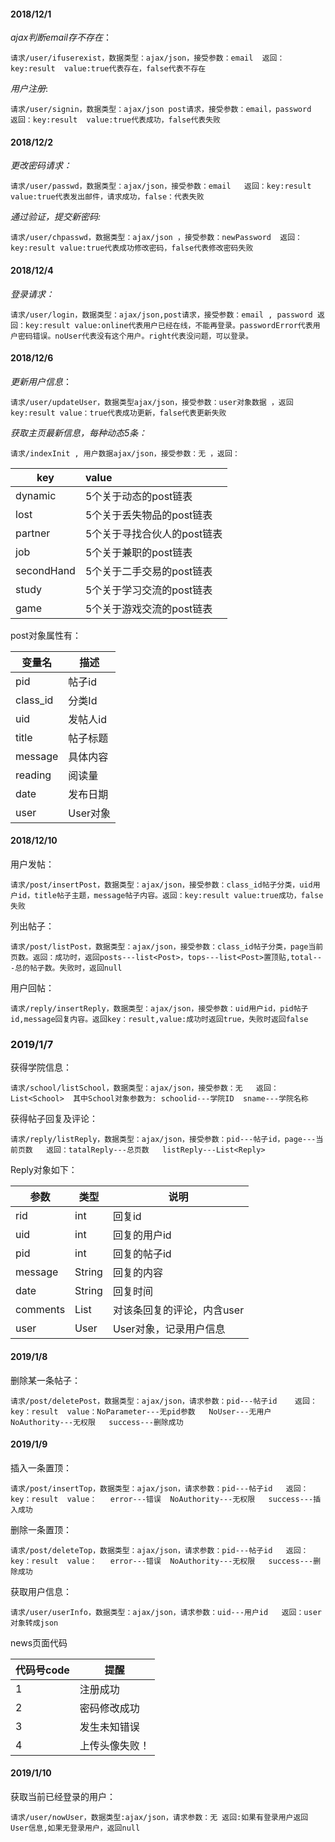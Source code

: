 #### 2018/12/1

*ajax判断email存不存在*：  

`请求/user/ifuserexist，数据类型：ajax/json，接受参数：email  返回：key:result  value:true代表存在，false代表不存在`

*用户注册*:  

`请求/user/signin，数据类型：ajax/json post请求，接受参数：email，password   返回：key:result  value:true代表成功，false代表失败  `

#### 2018/12/2

*更改密码请求：*   

 `请求/user/passwd，数据类型：ajax/json，接受参数：email   返回：key:result value:true代表发出邮件，请求成功，false：代表失败`

*通过验证，提交新密码:*  

`请求/user/chpasswd，数据类型：ajax/json ，接受参数：newPassword  返回：key:result value:true代表成功修改密码，false代表修改密码失败`

#### 2018/12/4

*登录请求：*  

`请求/user/login，数据类型：ajax/json,post请求，接受参数：email , password 返回：key:result value:online代表用户已经在线，不能再登录。passwordError代表用户密码错误。noUser代表没有这个用户。right代表没问题，可以登录。`

#### 2018/12/6

*更新用户信息*：

`请求/user/updateUser，数据类型ajax/json，接受参数：user对象数据 ，返回key:result value：true代表成功更新，false代表更新失败`

*获取主页最新信息，每种动态5条：*

`请求/indexInit , 用户数据ajax/json，接受参数：无 ，返回：`

| key        | value                       |
| ---------- | :-------------------------- |
| dynamic    | 5个关于动态的post链表       |
| lost       | 5个关于丢失物品的post链表   |
| partner    | 5个关于寻找合伙人的post链表 |
| job        | 5个关于兼职的post链表       |
| secondHand | 5个关于二手交易的post链表   |
| study      | 5个关于学习交流的post链表   |
| game       | 5个关于游戏交流的post链表   |

post对象属性有：

| 变量名   | 描述     |
| -------- | -------- |
| pid      | 帖子id   |
| class_id | 分类Id   |
| uid      | 发帖人id |
| title    | 帖子标题 |
| message  | 具体内容 |
| reading  | 阅读量   |
| date     | 发布日期 |
| user     | User对象 |

#### 2018/12/10

用户发帖：

`请求/post/insertPost，数据类型：ajax/json，接受参数：class_id帖子分类，uid用户id，title帖子主题，message帖子内容。返回：key:result value:true成功，false失败`

列出帖子：

`请求/post/listPost，数据类型：ajax/json，接受参数：class_id帖子分类，page当前页数。返回：成功时，返回posts---list<Post>，tops---list<Post>置顶贴,total---总的帖子数。失败时，返回null`

用户回帖：

`请求/reply/insertReply，数据类型：ajax/json，接受参数：uid用户id，pid帖子id,message回复内容。返回key：result,value:成功时返回true，失败时返回false`



### 2019/1/7

获得学院信息：

`请求/school/listSchool，数据类型：ajax/json，接受参数：无   返回：List<School>  其中School对象参数为: schoolid---学院ID  sname---学院名称`

获得帖子回复及评论：

`请求/reply/listReply，数据类型：ajax/json，接受参数：pid---帖子id，page---当前页数   返回：tatalReply---总页数   listReply---List<Reply>`

Reply对象如下：

| 参数     | 类型          | 说明                       |
| -------- | ------------- | -------------------------- |
| rid      | int           | 回复id                     |
| uid      | int           | 回复的用户id               |
| pid      | int           | 回复的帖子id               |
| message  | String        | 回复的内容                 |
| date     | String        | 回复时间                   |
| comments | List<Comment> | 对该条回复的评论，内含user |
| user     | User          | User对象，记录用户信息     |

#### 2019/1/8

删除某一条帖子：

`请求/post/deletePost，数据类型：ajax/json，请求参数：pid---帖子id    返回：key：result  value：NoParameter---无pid参数   NoUser---无用户  NoAuthority---无权限   success---删除成功 `  

#### 2019/1/9

插入一条置顶：

`请求/post/insertTop，数据类型：ajax/json，请求参数：pid---帖子id   返回：key：result  value：   error---错误  NoAuthority---无权限   success---插入成功`

删除一条置顶：

`请求/post/deleteTop，数据类型：ajax/json，请求参数：pid---帖子id   返回：key：result  value：   error---错误  NoAuthority---无权限   success---删除成功`

获取用户信息：

`请求/user/userInfo，数据类型：ajax/json，请求参数：uid---用户id   返回：user对象转成json`

news页面代码

| 代码号code | 提醒           |
| ---------- | -------------- |
| 1          | 注册成功       |
| 2          | 密码修改成功   |
| 3          | 发生未知错误   |
| 4          | 上传头像失败！ |

#### 2019/1/10

获取当前已经登录的用户：

`请求/user/nowUser，数据类型:ajax/json，请求参数：无 返回:如果有登录用户返回User信息,如果无登录用户，返回null`